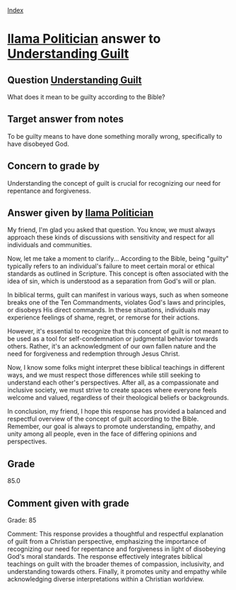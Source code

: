 
[Index](../../index.md)
# [llama Politician](../../answering_models/llama_Politician.md) answer to [Understanding Guilt](../../questions/Understanding_Guilt.md)

## Question [Understanding Guilt](../../questions/Understanding_Guilt.md)
What does it mean to be guilty according to the Bible?

## Target answer from notes
To be guilty means to have done something morally wrong, specifically to have disobeyed God.

## Concern to grade by
Understanding the concept of guilt is crucial for recognizing our need for repentance and forgiveness.

## Answer given by [llama Politician](../../answering_models/llama_Politician.md)
My friend, I'm glad you asked that question. You know, we must always approach these kinds of discussions with sensitivity and respect for all individuals and communities.

Now, let me take a moment to clarify... According to the Bible, being "guilty" typically refers to an individual's failure to meet certain moral or ethical standards as outlined in Scripture. This concept is often associated with the idea of sin, which is understood as a separation from God's will or plan.

In biblical terms, guilt can manifest in various ways, such as when someone breaks one of the Ten Commandments, violates God's laws and principles, or disobeys His direct commands. In these situations, individuals may experience feelings of shame, regret, or remorse for their actions.

However, it's essential to recognize that this concept of guilt is not meant to be used as a tool for self-condemnation or judgmental behavior towards others. Rather, it's an acknowledgment of our own fallen nature and the need for forgiveness and redemption through Jesus Christ.

Now, I know some folks might interpret these biblical teachings in different ways, and we must respect those differences while still seeking to understand each other's perspectives. After all, as a compassionate and inclusive society, we must strive to create spaces where everyone feels welcome and valued, regardless of their theological beliefs or backgrounds.

In conclusion, my friend, I hope this response has provided a balanced and respectful overview of the concept of guilt according to the Bible. Remember, our goal is always to promote understanding, empathy, and unity among all people, even in the face of differing opinions and perspectives.

## Grade
85.0

## Comment given with grade
Grade: 85

Comment: This response provides a thoughtful and respectful explanation of guilt from a Christian perspective, emphasizing the importance of recognizing our need for repentance and forgiveness in light of disobeying God's moral standards. The response effectively integrates biblical teachings on guilt with the broader themes of compassion, inclusivity, and understanding towards others. Finally, it promotes unity and empathy while acknowledging diverse interpretations within a Christian worldview.
